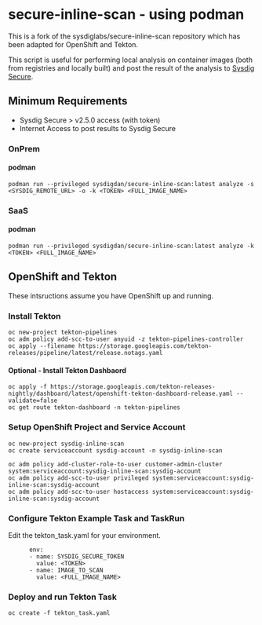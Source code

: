 # secure-inline-scan - using podman
This is a fork of the sysdiglabs/secure-inline-scan repository which has been adapted for OpenShift and Tekton.

This script is useful for performing local analysis on container images (both from registries and locally built) and post the result of the analysis to [Sysdig Secure](https://sysdig.com/products/kubernetes-security/).

## Minimum Requirements
* Sysdig Secure > v2.5.0 access (with token)
* Internet Access to post results to Sysdig Secure

### OnPrem

#### podman
```
podman run --privileged sysdigdan/secure-inline-scan:latest analyze -s <SYSDIG_REMOTE_URL> -o -k <TOKEN> <FULL_IMAGE_NAME>
```

### SaaS

#### podman
```
podman run --privileged sysdigdan/secure-inline-scan:latest analyze -k <TOKEN> <FULL_IMAGE_NAME>
```

## OpenShift and Tekton
These intsructions assume you have OpenShift up and running.

### Install Tekton
```
oc new-project tekton-pipelines
oc adm policy add-scc-to-user anyuid -z tekton-pipelines-controller
oc apply --filename https://storage.googleapis.com/tekton-releases/pipeline/latest/release.notags.yaml
```

#### Optional - Install Tekton Dashbaord
```
oc apply -f https://storage.googleapis.com/tekton-releases-nightly/dashboard/latest/openshift-tekton-dashboard-release.yaml --validate=false
oc get route tekton-dashboard -n tekton-pipelines
```

### Setup OpenShift Project and Service Account
```
oc new-project sysdig-inline-scan
oc create serviceaccount sysdig-account -n sysdig-inline-scan
```
```
oc adm policy add-cluster-role-to-user customer-admin-cluster system:serviceaccount:sysdig-inline-scan:sysdig-account
oc adm policy add-scc-to-user privileged system:serviceaccount:sysdig-inline-scan:sysdig-account
oc adm policy add-scc-to-user hostaccess system:serviceaccount:sysdig-inline-scan:sysdig-account
```

### Configure Tekton Example Task and TaskRun
Edit the tekton_task.yaml for your environment.

```
      env:
      - name: SYSDIG_SECURE_TOKEN
        value: <TOKEN>
      - name: IMAGE_TO_SCAN
        value: <FULL_IMAGE_NAME>
```

### Deploy and run Tekton Task
```
oc create -f tekton_task.yaml
```






